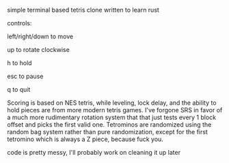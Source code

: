 simple terminal based tetris clone written to learn rust

controls:

left/right/down to move

up to rotate clockwise

h to hold

esc to pause

q to quit

Scoring is based on NES tetris, while leveling, lock delay, and the ability to hold pieces are from more modern tetris games. 
I've forgone SRS in favor of a much more rudimentary rotation system that that just tests every 1 block offset and picks the first valid one.
Tetrominos are randomized using the random bag system rather than pure randomization, except for the first tetromino which is always a Z piece, because fuck you.



code is pretty messy, I'll probably work on cleaning it up later
